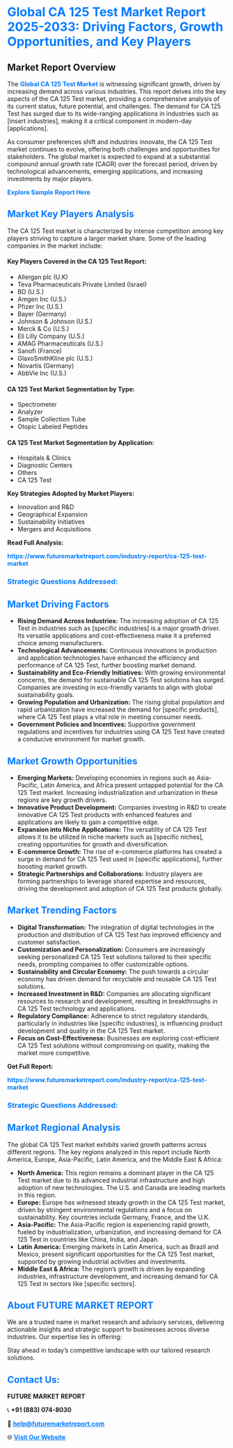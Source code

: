 <h1 style="color: #007BFF;">Global CA 125 Test Market Report 2025-2033: Driving Factors, Growth Opportunities, and Key Players</h1>

<section id="overview">
<h2>Market Report Overview</h2>
<p>The <a href="https://www.futuremarketreport.com/industry-report/ca-125-test-market" style="color: #007BFF; text-decoration: none;"><strong>Global CA 125 Test Market</strong></a> is witnessing significant growth, driven by increasing demand across various industries. This report delves into the key aspects of the CA 125 Test market, providing a comprehensive analysis of its current status, future potential, and challenges. The demand for CA 125 Test has surged due to its wide-ranging applications in industries such as [insert industries], making it a critical component in modern-day [applications].</p>
<p>As consumer preferences shift and industries innovate, the CA 125 Test market continues to evolve, offering both challenges and opportunities for stakeholders. The global market is expected to expand at a substantial compound annual growth rate (CAGR) over the forecast period, driven by technological advancements, emerging applications, and increasing investments by major players.</p>
</section>

<section id="overview">
<p><a href="https://www.futuremarketreport.com/request-sample/reportId=125143" style="color: #007BFF; text-decoration: none;"><strong>Explore Sample Report Here</strong></a></p>
</section>

<section id="key-players">
<h2 style="color: #007BFF;">Market Key Players Analysis</h2>
<p>The CA 125 Test market is characterized by intense competition among key players striving to capture a larger market share. Some of the leading companies in the market include:</p>
<h4>Key Players Covered in the CA 125 Test Report:</h4>
<ul><li>Allergan plc (U.K)</li><li>Teva Pharmaceuticals Private Limited (Israel)</li><li>BD (U.S.)</li><li>Amgen Inc (U.S.)</li><li>Pfizer Inc (U.S.)</li><li>Bayer (Germany)</li><li>Johnson &amp; Johnson (U.S.)</li><li>Merck &amp; Co (U.S.)</li><li>Eli Lilly Company (U.S.)</li><li>AMAG Pharmaceuticals (U.S.)</li><li>Sanofi (France)</li><li>GlaxoSmithKline plc (U.S.)</li><li>Novartis (Germany)</li><li>AbbVie Inc (U.S.)</li></ul>
<h4>CA 125 Test Market Segmentation by Type:</h4>
<ul><li>Spectrometer</li><li>Analyzer</li><li>Sample Collection Tube</li><li>Otopic Labeled Peptides</li></ul>

<h4>CA 125 Test Market Segmentation by Application:</h4>
<ul><li>Hospitals &amp; Clinics</li><li>Diagnostic Centers</li><li>Others</li><li>CA 125 Test</li></ul>
<p><strong>Key Strategies Adopted by Market Players:</strong></p>
<ul>
<li>Innovation and R&D</li>
<li>Geographical Expansion</li>
<li>Sustainability Initiatives</li>
<li>Mergers and Acquisitions</li>
</ul>
</section>

<section>
<p><strong>Read Full Analysis: </strong></p><a href="https://www.futuremarketreport.com/industry-report/ca-125-test-market" style="color: #007BFF; text-decoration: none;"><strong>https://www.futuremarketreport.com/industry-report/ca-125-test-market</strong></a>
<h3 style="color: #007BFF;">Strategic Questions Addressed:</h3>
</section>

<section id="driving-factors">
<h2 style="color: #007BFF;">Market Driving Factors</h2>
<ul>
<li><strong>Rising Demand Across Industries:</strong> The increasing adoption of CA 125 Test in industries such as [specific industries] is a major growth driver. Its versatile applications and cost-effectiveness make it a preferred choice among manufacturers.</li>
<li><strong>Technological Advancements:</strong> Continuous innovations in production and application technologies have enhanced the efficiency and performance of CA 125 Test, further boosting market demand.</li>
<li><strong>Sustainability and Eco-Friendly Initiatives:</strong> With growing environmental concerns, the demand for sustainable CA 125 Test solutions has surged. Companies are investing in eco-friendly variants to align with global sustainability goals.</li>
<li><strong>Growing Population and Urbanization:</strong> The rising global population and rapid urbanization have increased the demand for [specific products], where CA 125 Test plays a vital role in meeting consumer needs.</li>
<li><strong>Government Policies and Incentives:</strong> Supportive government regulations and incentives for industries using CA 125 Test have created a conducive environment for market growth.</li>
</ul>
</section>

<section id="growth-opportunities">
<h2 style="color: #007BFF;">Market Growth Opportunities</h2>
<ul>
<li><strong>Emerging Markets:</strong> Developing economies in regions such as Asia-Pacific, Latin America, and Africa present untapped potential for the CA 125 Test market. Increasing industrialization and urbanization in these regions are key growth drivers.</li>
<li><strong>Innovative Product Development:</strong> Companies investing in R&D to create innovative CA 125 Test products with enhanced features and applications are likely to gain a competitive edge.</li>
<li><strong>Expansion into Niche Applications:</strong> The versatility of CA 125 Test allows it to be utilized in niche markets such as [specific niches], creating opportunities for growth and diversification.</li>
<li><strong>E-commerce Growth:</strong> The rise of e-commerce platforms has created a surge in demand for CA 125 Test used in [specific applications], further boosting market growth.</li>
<li><strong>Strategic Partnerships and Collaborations:</strong> Industry players are forming partnerships to leverage shared expertise and resources, driving the development and adoption of CA 125 Test products globally.</li>
</ul>
</section>

<section id="trending-factors">
<h2 style="color: #007BFF;">Market Trending Factors</h2>
<ul>
<li><strong>Digital Transformation:</strong> The integration of digital technologies in the production and distribution of CA 125 Test has improved efficiency and customer satisfaction.</li>
<li><strong>Customization and Personalization:</strong> Consumers are increasingly seeking personalized CA 125 Test solutions tailored to their specific needs, prompting companies to offer customizable options.</li>
<li><strong>Sustainability and Circular Economy:</strong> The push towards a circular economy has driven demand for recyclable and reusable CA 125 Test solutions.</li>
<li><strong>Increased Investment in R&D:</strong> Companies are allocating significant resources to research and development, resulting in breakthroughs in CA 125 Test technology and applications.</li>
<li><strong>Regulatory Compliance:</strong> Adherence to strict regulatory standards, particularly in industries like [specific industries], is influencing product development and quality in the CA 125 Test market.</li>
<li><strong>Focus on Cost-Effectiveness:</strong> Businesses are exploring cost-efficient CA 125 Test solutions without compromising on quality, making the market more competitive.</li>
</ul>
</section>

<section>
<p><strong>Get Full Report: </strong></p><a href="https://www.futuremarketreport.com/industry-report/ca-125-test-market" style="color: #007BFF; text-decoration: none;"><strong>https://www.futuremarketreport.com/industry-report/ca-125-test-market</strong></a>
<h3 style="color: #007BFF;">Strategic Questions Addressed:</h3>
</section>


<section id="regional-analysis">
<h2 style="color: #007BFF;">Market Regional Analysis</h2>
<p>The global CA 125 Test market exhibits varied growth patterns across different regions. The key regions analyzed in this report include North America, Europe, Asia-Pacific, Latin America, and the Middle East & Africa:</p>
<ul>
<li><strong>North America:</strong> This region remains a dominant player in the CA 125 Test market due to its advanced industrial infrastructure and high adoption of new technologies. The U.S. and Canada are leading markets in this region.</li>
<li><strong>Europe:</strong> Europe has witnessed steady growth in the CA 125 Test market, driven by stringent environmental regulations and a focus on sustainability. Key countries include Germany, France, and the U.K.</li>
<li><strong>Asia-Pacific:</strong> The Asia-Pacific region is experiencing rapid growth, fueled by industrialization, urbanization, and increasing demand for CA 125 Test in countries like China, India, and Japan.</li>
<li><strong>Latin America:</strong> Emerging markets in Latin America, such as Brazil and Mexico, present significant opportunities for the CA 125 Test market, supported by growing industrial activities and investments.</li>
<li><strong>Middle East & Africa:</strong> The region’s growth is driven by expanding industries, infrastructure development, and increasing demand for CA 125 Test in sectors like [specific sectors].</li>
</ul>
</section>

<footer>
<h2 style="color: #007BFF;">About FUTURE MARKET REPORT</h2>
<p>We are a trusted name in market research and advisory services, delivering actionable insights and strategic support to businesses across diverse industries. Our expertise lies in offering:</p>

<p>Stay ahead in today’s competitive landscape with our tailored research solutions.</p>

<h2 style="color: #007BFF;">Contact Us:</h2>
<p><strong>FUTURE MARKET REPORT</strong></p>
<p>📞 <strong>+91 (883) 074-8030</strong></p>
<p>📧 <strong><a href="mailto:help@futuremarketreport.com" style="color: #007BFF;">help@futuremarketreport.com</a></strong></p>
<p>🌐 <strong><a href="https://www.futuremarketreport.com/" style="color: #007BFF;">Visit Our Website</a></strong></p>
</footer>